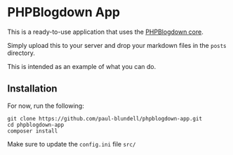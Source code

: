 # PHPBlogdown App

This is a ready-to-use application that uses the [PHPBlogdown core](https://github.com/paul-blundell/phpblogdown).

Simply upload this to your server and drop your markdown files in the `posts` directory.

This is intended as an example of what you can do.


## Installation

For now, run the following:

    git clone https://github.com/paul-blundell/phpblogdown-app.git
    cd phpblogdown-app
    composer install
    
Make sure to update the `config.ini` file `src/`    